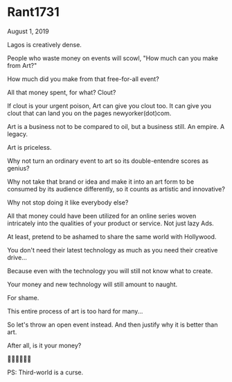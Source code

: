 # Rant1731


August 1, 2019

Lagos is creatively dense. 

People who waste money on events will scowl, "How much can you make from Art?"

How much did you make from that free-for-all event?

All that money spent, for what? Clout?

If clout is your urgent poison, Art can give you clout too. It can give you clout that can land you on the pages newyorker(dot)com.

Art is a business not to be compared to oil, but a business still. An empire. A legacy. 

Art is priceless.

Why not turn an ordinary event to art so its double-entendre scores as genius?

Why not take that brand or idea and make it into an art form to be consumed by its audience differently, so it counts as artistic and innovative?

Why not stop doing it like everybody else?

All that money could have been utilized for an online series woven intricately into the qualities of your product or service. Not just lazy Ads.

At least, pretend to be ashamed to share the same world with Hollywood.

You don't need their latest technology as much as you need their creative drive...

Because even with the technology you will still not know what to create. 

Your money and new technology will still amount to naught.

For shame. 

This entire process of art is too hard for many... 

So let's throw an open event instead. And then justify why it is better than art.

After all, is it your money?

🤦‍♂️🤦‍♂️🤦‍♂️

PS: Third-world is a curse.